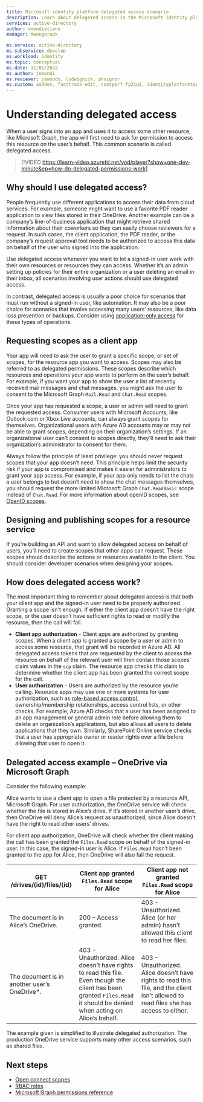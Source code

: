 ```yaml
---
title: Microsoft identity platform delegated access scenario
description: Learn about delegated access in the Microsoft identity platform endpoint.
services: active-directory
author: omondiatieno
manager: mwongerapk

ms.service: active-directory
ms.subservice: develop
ms.workload: identity
ms.topic: conceptual
ms.date: 11/01/2022
ms.author: jomondi
ms.reviewer: jawoods, ludwignick, phsignor
ms.custom: aaddev, fasttrack-edit, contperf-fy21q1, identityplatformtop40, has-adal-ref
---
```

# Understanding delegated access

When a user signs into an app and uses it to access some other resource, like Microsoft Graph, the app will first need to ask for permission to access this resource on the user’s behalf. This common scenario is called delegated access.

> [!VIDEO https://learn-video.azurefd.net/vod/player?show=one-dev-minute&ep=how-do-delegated-permissions-work]

## Why should I use delegated access?

People frequently use different applications to access their data from cloud services. For example, someone might want to use a favorite PDF reader application to view files stored in their OneDrive. Another example can be a company’s line-of-business application that might retrieve shared information about their coworkers so they can easily choose reviewers for a request. In such cases, the client application, the PDF reader, or the company’s request approval tool needs to be authorized to access this data on behalf of the user who signed into the application.

Use delegated access whenever you want to let a signed-in user work with their own resources or resources they can access. Whether it’s an admin setting up policies for their entire organization or a user deleting an email in their inbox, all scenarios involving user actions should use delegated access.

In contrast, delegated access is usually a poor choice for scenarios that must run without a signed-in user, like automation. It may also be a poor choice for scenarios that involve accessing many users’ resources, like data loss prevention or backups. Consider using [application-only access](permissions-consent-overview.md) for these types of operations.

## Requesting scopes as a client app

Your app will need to ask the user to grant a specific scope, or set of scopes, for the resource app  you want to access. Scopes may also be referred to as delegated permissions. These scopes describe which resources and operations your app wants  to perform on the user’s behalf. For example, if you want your app to show the user a list of recently received mail messages and chat messages, you might ask the user to consent to the Microsoft Graph `Mail.Read` and `Chat.Read` scopes.

Once your app has requested a scope, a user or admin will need to grant the requested access. Consumer users with Microsoft Accounts, like Outlook.com or Xbox Live accounts, can always grant scopes for themselves. Organizational users with Azure AD accounts may or may not be able to grant scopes, depending on their organization’s settings. If an organizational user can't consent to scopes directly, they'll need to ask their organization’s administrator to consent for them.

Always follow the principle of least privilege: you should never request scopes that your app doesn’t need. This principle helps limit the security risk if your app is compromised and makes it easier for administrators to grant your app access. For example, if your app only needs to list the chats a user belongs to but doesn’t need to show the chat messages themselves, you should request the more limited Microsoft Graph `Chat.ReadBasic` scope instead of `Chat.Read`. For more information about openID scopes, see [OpenID scopes](scopes-oidc.md).

## Designing and publishing scopes for a resource  service

If you’re building an API and want to allow delegated access on behalf of users, you’ll need to create scopes that other apps can request. These scopes should describe the actions or resources available to the client. You should consider developer scenarios when designing your scopes.


## How does delegated access work?

The most important thing to remember about delegated access is that both your client app and the signed-in user need to be properly authorized. Granting a scope isn't enough. If either the client app doesn’t have the right scope, or the user doesn’t have sufficient rights to read or modify the resource, then the call will fail.

- **Client app authorization** - Client apps are authorized by granting scopes. When a client app is granted a scope by a user or admin to access some resource, that grant will be recorded in Azure AD. All delegated access tokens that are requested by the client to access the resource on behalf of the relevant user will then contain those scopes’ claim values in the `scp` claim. The resource app checks this claim to determine whether the client app has been granted the correct scope for the call.
- **User authorization** - Users are authorized by the resource you’re calling. Resource apps may use one or more systems for user authorization, such as [role-based access control](custom-rbac-for-developers.md), ownership/membership relationships, access control lists, or other checks. For example, Azure AD checks that a user has been assigned to an app management or general admin role before allowing them to delete an organization’s applications, but also allows all users to delete applications that they own. Similarly, SharePoint Online service checks that a user has appropriate owner or reader rights over a file before allowing that user to open it.

## Delegated access example – OneDrive via Microsoft Graph

Consider the following example: 

Alice wants to use a client app to open a file protected by a resource API, Microsoft Graph. For user authorization, the OneDrive service will check whether the file is stored in Alice’s drive. If it’s stored in another user’s drive, then OneDrive will deny Alice’s request as unauthorized, since Alice doesn't have the right to read other users’ drives. 

For client app authorization, OneDrive will check whether the client making the call has been granted the `Files.Read` scope on behalf of the signed-in user. In this case, the signed-in user is Alice. If `Files.Read` hasn’t been granted to the app for Alice, then OneDrive will also fail the request.

| GET /drives/{id}/files/{id} | Client app granted `Files.Read` scope for Alice | Client app not granted `Files.Read` scope for Alice |
| ----- | ----- | ----- |
| The document is in Alice’s OneDrive. | 200 – Access granted. | 403 - Unauthorized. Alice (or her admin) hasn’t allowed this client to read her files. |
| The document is in another user’s OneDrive*. | 403 - Unauthorized. Alice doesn’t have rights to read this file. Even though the client has been granted `Files.Read` it should be denied when acting on Alice’s behalf. | 403 – Unauthorized. Alice doesn’t have rights to read this file, and the client isn’t allowed to read files she has access to either. | 

The example given is simplified to illustrate delegated authorization. The production OneDrive service supports many other access scenarios, such as shared files.

## Next steps

- [Open connect scopes](scopes-oidc.md)
- [RBAC roles](custom-rbac-for-developers.md)
- [Microsoft Graph permissions reference](/graph/permissions-reference)
